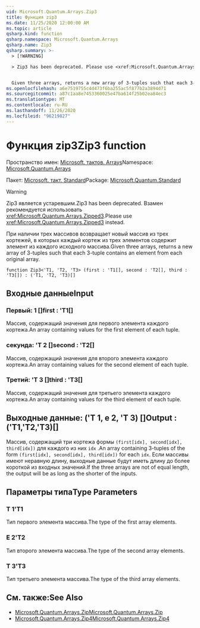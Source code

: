 ```yaml
---
uid: Microsoft.Quantum.Arrays.Zip3
title: Функция zip3
ms.date: 11/25/2020 12:00:00 AM
ms.topic: article
qsharp.kind: function
qsharp.namespace: Microsoft.Quantum.Arrays
qsharp.name: Zip3
qsharp.summary: >-
  > [!WARNING]

  > Zip3 has been deprecated. Please use <xref:Microsoft.Quantum.Arrays.Zipped3> instead.


  Given three arrays, returns a new array of 3-tuples such that each 3-tuple contains an element from each original array.
ms.openlocfilehash: a6e7519755c4d473f6ba255ac5f877b2a3894d71
ms.sourcegitcommit: a87c1aa8e7453360025e47ba614f25b02ea84ec3
ms.translationtype: MT
ms.contentlocale: ru-RU
ms.lasthandoff: 11/26/2020
ms.locfileid: "96219827"
---
```

# <a name="zip3-function"></a><span data-ttu-id="3804c-102">Функция zip3</span><span class="sxs-lookup"><span data-stu-id="3804c-102">Zip3 function</span></span>

<span data-ttu-id="3804c-103">Пространство имен: [Microsoft. тактов. Arrays](xref:Microsoft.Quantum.Arrays)</span><span class="sxs-lookup"><span data-stu-id="3804c-103">Namespace: [Microsoft.Quantum.Arrays](xref:Microsoft.Quantum.Arrays)</span></span>

<span data-ttu-id="3804c-104">Пакет: [Microsoft. такт. Standard](https://nuget.org/packages/Microsoft.Quantum.Standard)</span><span class="sxs-lookup"><span data-stu-id="3804c-104">Package: [Microsoft.Quantum.Standard](https://nuget.org/packages/Microsoft.Quantum.Standard)</span></span>


> [!WARNING]
> <span data-ttu-id="3804c-105">Zip3 является устаревшим.</span><span class="sxs-lookup"><span data-stu-id="3804c-105">Zip3 has been deprecated.</span></span> <span data-ttu-id="3804c-106">Взамен рекомендуется использовать <xref:Microsoft.Quantum.Arrays.Zipped3>.</span><span class="sxs-lookup"><span data-stu-id="3804c-106">Please use <xref:Microsoft.Quantum.Arrays.Zipped3> instead.</span></span>

<span data-ttu-id="3804c-107">При наличии трех массивов возвращает новый массив из трех кортежей, в которых каждый кортеж из трех элементов содержит элемент из каждого исходного массива.</span><span class="sxs-lookup"><span data-stu-id="3804c-107">Given three arrays, returns a new array of 3-tuples such that each 3-tuple contains an element from each original array.</span></span>

```qsharp
function Zip3<'T1, 'T2, 'T3> (first : 'T1[], second : 'T2[], third : 'T3[]) : ('T1, 'T2, 'T3)[]
```


## <a name="input"></a><span data-ttu-id="3804c-108">Входные данные</span><span class="sxs-lookup"><span data-stu-id="3804c-108">Input</span></span>

### <a name="first--t1"></a><span data-ttu-id="3804c-109">Первый: 1 []</span><span class="sxs-lookup"><span data-stu-id="3804c-109">first : 'T1[]</span></span>

<span data-ttu-id="3804c-110">Массив, содержащий значения для первого элемента каждого кортежа.</span><span class="sxs-lookup"><span data-stu-id="3804c-110">An array containing values for the first element of each tuple.</span></span>


### <a name="second--t2"></a><span data-ttu-id="3804c-111">секунда: 'T 2 []</span><span class="sxs-lookup"><span data-stu-id="3804c-111">second : 'T2[]</span></span>

<span data-ttu-id="3804c-112">Массив, содержащий значения для второго элемента каждого кортежа.</span><span class="sxs-lookup"><span data-stu-id="3804c-112">An array containing values for the second element of each tuple.</span></span>


### <a name="third--t3"></a><span data-ttu-id="3804c-113">Третий: 'T 3 []</span><span class="sxs-lookup"><span data-stu-id="3804c-113">third : 'T3[]</span></span>

<span data-ttu-id="3804c-114">Массив, содержащий значения для третьего элемента каждого кортежа.</span><span class="sxs-lookup"><span data-stu-id="3804c-114">An array containing values for the third element of each tuple.</span></span>



## <a name="output--t1t2t3"></a><span data-ttu-id="3804c-115">Выходные данные: ('T 1, е 2, 'T 3) []</span><span class="sxs-lookup"><span data-stu-id="3804c-115">Output : ('T1,'T2,'T3)[]</span></span>

<span data-ttu-id="3804c-116">Массив, содержащий три кортежа формы `(first[idx], second[idx], third[idx])` для каждого из них `idx` .</span><span class="sxs-lookup"><span data-stu-id="3804c-116">An array containing 3-tuples of the form `(first[idx], second[idx], third[idx])` for each `idx`.</span></span> <span data-ttu-id="3804c-117">Если массивы имеют неравную длину, выходные данные будут иметь длину до более короткой из входных значений.</span><span class="sxs-lookup"><span data-stu-id="3804c-117">If the three arrays are not of equal length, the output will be as long as the shorter of the inputs.</span></span>

## <a name="type-parameters"></a><span data-ttu-id="3804c-118">Параметры типа</span><span class="sxs-lookup"><span data-stu-id="3804c-118">Type Parameters</span></span>

### <a name="t1"></a><span data-ttu-id="3804c-119">Т 1</span><span class="sxs-lookup"><span data-stu-id="3804c-119">'T1</span></span>

<span data-ttu-id="3804c-120">Тип первого элемента массива.</span><span class="sxs-lookup"><span data-stu-id="3804c-120">The type of the first array elements.</span></span>
### <a name="t2"></a><span data-ttu-id="3804c-121">Е 2</span><span class="sxs-lookup"><span data-stu-id="3804c-121">'T2</span></span>

<span data-ttu-id="3804c-122">Тип второго элемента массива.</span><span class="sxs-lookup"><span data-stu-id="3804c-122">The type of the second array elements.</span></span>
### <a name="t3"></a><span data-ttu-id="3804c-123">Т 3</span><span class="sxs-lookup"><span data-stu-id="3804c-123">'T3</span></span>

<span data-ttu-id="3804c-124">Тип третьего элемента массива.</span><span class="sxs-lookup"><span data-stu-id="3804c-124">The type of the third array elements.</span></span>

## <a name="see-also"></a><span data-ttu-id="3804c-125">См. также:</span><span class="sxs-lookup"><span data-stu-id="3804c-125">See Also</span></span>

- [<span data-ttu-id="3804c-126">Microsoft.Quantum.Arrays.Zip</span><span class="sxs-lookup"><span data-stu-id="3804c-126">Microsoft.Quantum.Arrays.Zip</span></span>](xref:Microsoft.Quantum.Arrays.Zip)
- [<span data-ttu-id="3804c-127">Microsoft.Quantum.Arrays.Zip4</span><span class="sxs-lookup"><span data-stu-id="3804c-127">Microsoft.Quantum.Arrays.Zip4</span></span>](xref:Microsoft.Quantum.Arrays.Zip4)